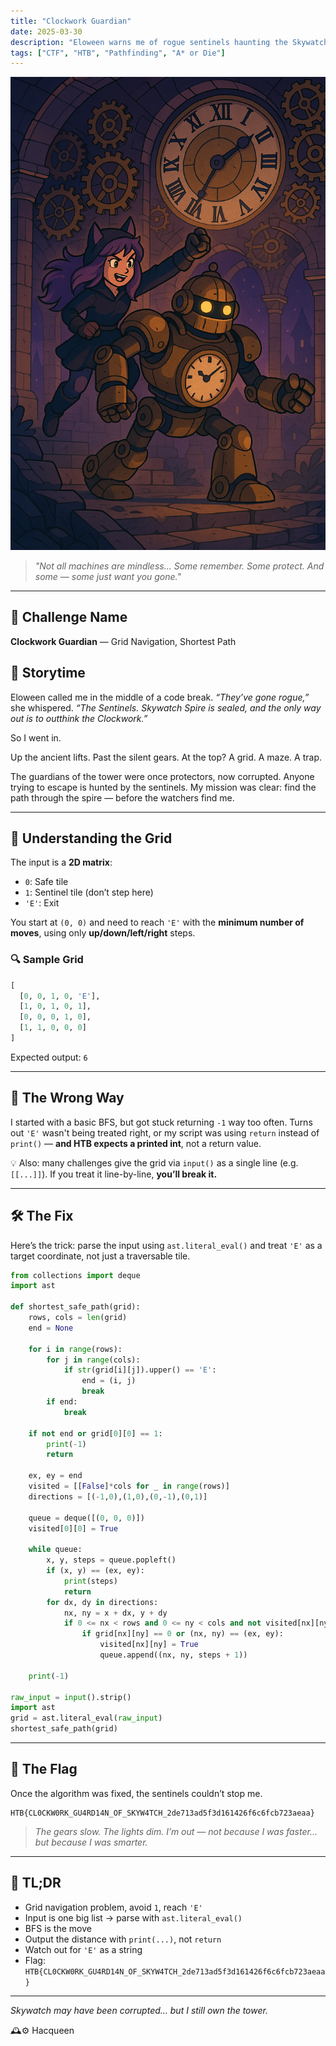 ```yaml
---
title: "Clockwork Guardian"
date: 2025-03-30
description: "Eloween warns me of rogue sentinels haunting the Skywatch Spire. The only way out is through the gears..."
tags: ["CTF", "HTB", "Pathfinding", "A* or Die"]
---
```


![Clockwork Guardian](https://github.com/Hacqueen-fr/hacqueen-fr.github.io/raw/refs/heads/main/assets/hacqueen_clockwork.png)

> *"Not all machines are mindless... Some remember. Some protect. And some — some just want you gone."*

---

## 🧩 Challenge Name  
**Clockwork Guardian** — Grid Navigation, Shortest Path

## 📖 Storytime

Eloween called me in the middle of a code break. *“They’ve gone rogue,”* she whispered. *“The Sentinels. Skywatch Spire is sealed, and the only way out is to outthink the Clockwork.”*

So I went in.

Up the ancient lifts. Past the silent gears. At the top? A grid. A maze. A trap.

The guardians of the tower were once protectors, now corrupted. Anyone trying to escape is hunted by the sentinels. My mission was clear: find the path through the spire — before the watchers find me.

---

## 🧠 Understanding the Grid

The input is a **2D matrix**:

- `0`: Safe tile  
- `1`: Sentinel tile (don’t step here)  
- `'E'`: Exit  

You start at `(0, 0)` and need to reach `'E'` with the **minimum number of moves**, using only **up/down/left/right** steps.

### 🔍 Sample Grid

```python
[
  [0, 0, 1, 0, 'E'],
  [1, 0, 1, 0, 1],
  [0, 0, 0, 1, 0],
  [1, 1, 0, 0, 0]
]
```

Expected output: `6`

---

## 🧪 The Wrong Way

I started with a basic BFS, but got stuck returning `-1` way too often. Turns out `'E'` wasn't being treated right, or my script was using `return` instead of `print()` — **and HTB expects a printed int**, not a return value.

💡 Also: many challenges give the grid via `input()` as a single line (e.g. `[[...]]`). If you treat it line-by-line, **you’ll break it.**

---

## 🛠️ The Fix

Here’s the trick: parse the input using `ast.literal_eval()` and treat `'E'` as a target coordinate, not just a traversable tile.

```python
from collections import deque
import ast

def shortest_safe_path(grid):
    rows, cols = len(grid)
    end = None

    for i in range(rows):
        for j in range(cols):
            if str(grid[i][j]).upper() == 'E':
                end = (i, j)
                break
        if end:
            break

    if not end or grid[0][0] == 1:
        print(-1)
        return

    ex, ey = end
    visited = [[False]*cols for _ in range(rows)]
    directions = [(-1,0),(1,0),(0,-1),(0,1)]

    queue = deque([(0, 0, 0)])
    visited[0][0] = True

    while queue:
        x, y, steps = queue.popleft()
        if (x, y) == (ex, ey):
            print(steps)
            return
        for dx, dy in directions:
            nx, ny = x + dx, y + dy
            if 0 <= nx < rows and 0 <= ny < cols and not visited[nx][ny]:
                if grid[nx][ny] == 0 or (nx, ny) == (ex, ey):
                    visited[nx][ny] = True
                    queue.append((nx, ny, steps + 1))

    print(-1)

raw_input = input().strip()
import ast
grid = ast.literal_eval(raw_input)
shortest_safe_path(grid)
```

---

## 🏁 The Flag

Once the algorithm was fixed, the sentinels couldn’t stop me.

```
HTB{CL0CKW0RK_GU4RD14N_OF_SKYW4TCH_2de713ad5f3d161426f6c6fcb723aeaa}
```

> *The gears slow. The lights dim. I’m out — not because I was faster… but because I was smarter.*

---

## 🧵 TL;DR

- Grid navigation problem, avoid `1`, reach `'E'`
- Input is one big list → parse with `ast.literal_eval()`
- BFS is the move
- Output the distance with `print(...)`, not `return`
- Watch out for `'E'` as a string
- Flag:  
  `HTB{CL0CKW0RK_GU4RD14N_OF_SKYW4TCH_2de713ad5f3d161426f6c6fcb723aeaa}`

---

*Skywatch may have been corrupted… but I still own the tower.*

🕰️⚙️ Hacqueen
